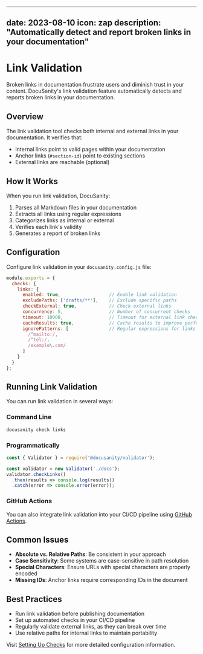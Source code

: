 
---
date: 2023-08-10
icon: zap
description: "Automatically detect and report broken links in your documentation"
---

# Link Validation

Broken links in documentation frustrate users and diminish trust in your content. DocuSanity's link validation feature automatically detects and reports broken links in your documentation.

## Overview

The link validation tool checks both internal and external links in your documentation. It verifies that:

- Internal links point to valid pages within your documentation
- Anchor links (`#section-id`) point to existing sections
- External links are reachable (optional)

## How It Works

When you run link validation, DocuSanity:

1. Parses all Markdown files in your documentation
2. Extracts all links using regular expressions
3. Categorizes links as internal or external
4. Verifies each link's validity
5. Generates a report of broken links

## Configuration

Configure link validation in your `docusanity.config.js` file:

```javascript
module.exports = {
  checks: {
    links: {
      enabled: true,                  // Enable link validation
      excludePaths: ['drafts/**'],    // Exclude specific paths
      checkExternal: true,            // Check external links
      concurrency: 5,                 // Number of concurrent checks
      timeout: 10000,                 // Timeout for external link checks (ms)
      cacheResults: true,             // Cache results to improve performance
      ignorePatterns: [               // Regular expressions for links to ignore
        /^mailto:/,
        /^tel:/,
        /example\.com/
      ]
    }
  }
};
```

## Running Link Validation

You can run link validation in several ways:

### Command Line

```bash
docusanity check links
```

### Programmatically

```javascript
const { Validator } = require('@docusanity/validator');

const validator = new Validator('./docs');
validator.checkLinks()
  .then(results => console.log(results))
  .catch(error => console.error(error));
```

### GitHub Actions

You can also integrate link validation into your CI/CD pipeline using [GitHub Actions](/docs/github-actions).

## Common Issues

- **Absolute vs. Relative Paths**: Be consistent in your approach
- **Case Sensitivity**: Some systems are case-sensitive in path resolution
- **Special Characters**: Ensure URLs with special characters are properly encoded
- **Missing IDs**: Anchor links require corresponding IDs in the document

## Best Practices

- Run link validation before publishing documentation
- Set up automated checks in your CI/CD pipeline
- Regularly validate external links, as they can break over time
- Use relative paths for internal links to maintain portability

Visit [Setting Up Checks](/docs/link-validation/setup) for more detailed configuration information.
